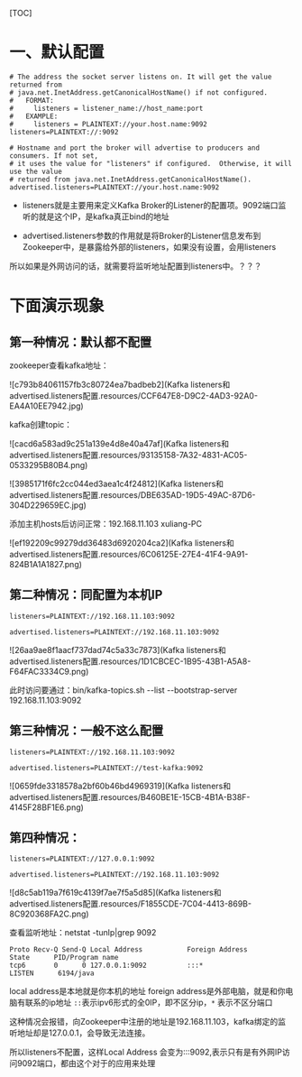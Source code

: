 
[TOC]

# 一、默认配置
```shell
# The address the socket server listens on. It will get the value returned from
# java.net.InetAddress.getCanonicalHostName() if not configured.
#   FORMAT:
#     listeners = listener_name://host_name:port
#   EXAMPLE:
#     listeners = PLAINTEXT://your.host.name:9092
listeners=PLAINTEXT://:9092

# Hostname and port the broker will advertise to producers and consumers. If not set,
# it uses the value for "listeners" if configured.  Otherwise, it will use the value
# returned from java.net.InetAddress.getCanonicalHostName().
advertised.listeners=PLAINTEXT://your.host.name:9092
```

* listeners就是主要用来定义Kafka Broker的Listener的配置项。9092端口监听的就是这个IP，是kafka真正bind的地址

* advertised.listeners参数的作用就是将Broker的Listener信息发布到Zookeeper中，是暴露给外部的listeners，如果没有设置，会用listeners

所以如果是外网访问的话，就需要将监听地址配置到listeners中。？？？

# 下面演示现象
## 第一种情况：默认都不配置
zookeeper查看kafka地址：

![c793b84061157fb3c80724ea7badbeb2](Kafka  listeners和advertised.listeners配置.resources/CCF647E8-D9C2-4AD3-92A0-EA4A10EE7942.jpg)

kafka创建topic：

![cacd6a583ad9c251a139e4d8e40a47af](Kafka  listeners和advertised.listeners配置.resources/93135158-7A32-4831-AC05-0533295B80B4.png)

![3985171f6fc2cc044ed3aea1c4f24812](Kafka  listeners和advertised.listeners配置.resources/DBE635AD-19D5-49AC-87D6-304D229659EC.jpg)

添加主机hosts后访问正常：192.168.11.103 xuliang-PC

![ef192209c99279dd36483d6920204ca2](Kafka  listeners和advertised.listeners配置.resources/6C06125E-27E4-41F4-9A91-824B1A1A1827.png)

## 第二种情况：同配置为本机IP

```shell
listeners=PLAINTEXT://192.168.11.103:9092

advertised.listeners=PLAINTEXT://192.168.11.103:9092
```


![26aa9ae8f1aacf737dad74c5a33c7873](Kafka  listeners和advertised.listeners配置.resources/1D1CBCEC-1B95-43B1-A5A8-F64FAC3334C9.png)

此时访问要通过：bin/kafka-topics.sh --list --bootstrap-server 192.168.11.103:9092

## 第三种情况：一般不这么配置

```shell
listeners=PLAINTEXT://192.168.11.103:9092

advertised.listeners=PLAINTEXT://test-kafka:9092
```

![0659fde3318578a2bf60b46bd4969319](Kafka  listeners和advertised.listeners配置.resources/B460BE1E-15CB-4B1A-B38F-4145F28BF1E6.png)

## 第四种情况：

```shell
listeners=PLAINTEXT://127.0.0.1:9092

advertised.listeners=PLAINTEXT://192.168.11.103:9092
```

![d8c5ab119a7f619c4139f7ae7f5a5d85](Kafka  listeners和advertised.listeners配置.resources/F1855CDE-7C04-4413-869B-8C920368FA2C.png)

查看监听地址：netstat -tunlp|grep 9092

```shell
Proto Recv-Q Send-Q Local Address           Foreign Address         State      PID/Program name
tcp6       0      0 127.0.0.1:9092          :::*                    LISTEN      6194/java
```

local address是本地就是你本机的地址
foreign address是外部电脑，就是和你电脑有联系的ip地址
`::`表示ipv6形式的全0IP，即不区分ip，`*` 表示不区分端口

这种情况会报错，向Zookeeper中注册的地址是192.168.11.103，kafka绑定的监听地址却是127.0.0.1，会导致无法连接。

所以listeners不配置，这样Local Address 会变为:::9092,表示只有是有外网IP访问9092端口，都由这个对于的应用来处理